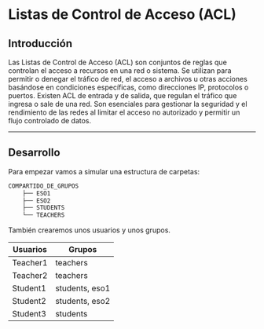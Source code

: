 # Listas de Control de Acceso (ACL)

## Introducción
Las Listas de Control de Acceso (ACL) son conjuntos de reglas que controlan el acceso a recursos en una red o sistema. Se utilizan para permitir o denegar el tráfico de red, el acceso a archivos u otras acciones basándose en condiciones específicas, como direcciones IP, protocolos o puertos. Existen ACL de entrada y de salida, que regulan el tráfico que ingresa o sale de una red. Son esenciales para gestionar la seguridad y el rendimiento de las redes al limitar el acceso no autorizado y permitir un flujo controlado de datos.

* * *
## Desarrollo

Para empezar vamos a simular una estructura de carpetas:

```bash
COMPARTIDO_DE_GRUPOS
    ├── ESO1
    ├── ESO2
    ├── STUDENTS
    └── TEACHERS
```
También crearemos unos usuarios y unos grupos.

|Usuarios|Grupos|
|-|-|
|Teacher1|teachers|
|Teacher2|teachers|
|Student1|students, eso1|
|Student2|students, eso2|
|Student3|students|

